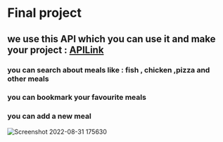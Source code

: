 # Final project 

## we use this API which you can use it and make your project : [APILink]( https://forkify-api.herokuapp.com/v2)

### you can search about meals like : fish , chicken ,pizza and other meals

### you can bookmark your favourite meals

### you can add a new meal

![Screenshot 2022-08-31 175630](https://user-images.githubusercontent.com/91760639/187726891-3b4b4e93-1457-40cb-ab4a-7bde6a901356.jpg)
